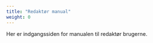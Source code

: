 ```yaml
---
title: "Redaktør manual"
weight: 0
---
```


Her er indgangssiden for manualen til redaktør brugerne.